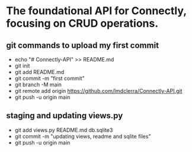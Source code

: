 # The foundational API for Connectly, focusing on CRUD operations. 

## git commands to upload my first commit
- echo "# Connectly-API" >> README.md
- git init
- git add README.md
- git commit -m "first commit"
- git branch -M main
- git remote add origin https://github.com/lmdclerra/Connectly-API.git
- git push -u origin main

## staging and updating views.py 
- git add views.py README.md db.sqlite3
- git commit -m "updating views, readme and sqlite files"
- git push -u origin main